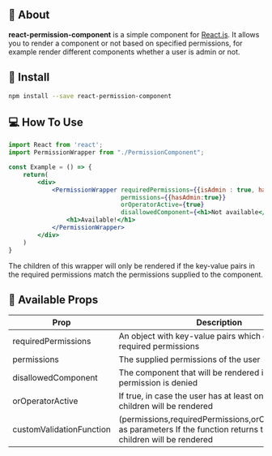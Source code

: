 ## 📜 About

**react-permission-component** is a simple component for [React.js](https://reactjs.org/). It allows you to render a component or not based on specified permissions, for example render different components whether a user is admin or not.

## 💾 Install

```sh
npm install --save react-permission-component
```

## 💻 How To Use

```jsx
import React from 'react';
import PermissionWrapper from "./PermissionComponent";

const Example = () => {
    return(
        <div>
            <PermissionWrapper requiredPermissions={{isAdmin : true, hasDashboardAccess : true}} 
                               permissions={{hasAdmin:true}}  
                               orOperatorActive={true} 
                               disallowedComponent={<h1>Not available</h1>}>
                <h1>Available!</h1>
            </PermissionWrapper>
        </div>
    )
}
```

The children of this wrapper will only be rendered if the key-value pairs in the required permissions match the permissions supplied to the component.

## 📖 Available Props
| Prop                     | Description                                                                                                                   | Required |
|--------------------------|------------------------------------------------------------------------------------------------------------------------------|----------|
| requiredPermissions      | An object with key-value pairs which describe the required permissions                                                       | true     |
| permissions              | The supplied permissions of the user                                                                                         | true     |
| disallowedComponent      | The component that will be rendered in case permission is denied                                                             | false    |
| orOperatorActive         | If true, in case the user has at least one permission, children will be rendered                                             | false    |
| customValidationFunction | (permissions,requiredPermissions,orOperatorActive) as parameters If the function returns true, the children will be rendered | false    |